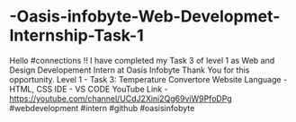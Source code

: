 # -Oasis-infobyte-Web-Developmet-Internship-Task-1
Hello #connections !!  I have completed my Task 3 of level 1 as Web and Design Developement Intern at Oasis Infobyte Thank You for this opportunity.  Level 1 -  Task 3: Temperature Convertore Website  Language - HTML, CSS  IDE - VS CODE  YouTube Link - https://youtube.com/channel/UCdJ2Xini2Qg69viW9PfoDPg  #webdevelopment #intern #github #oasisinfobyte
